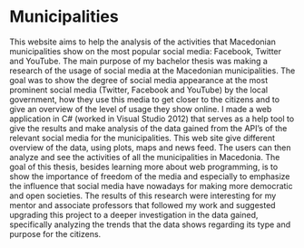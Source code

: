 Municipalities
==============

This website aims to help the analysis of the activities that Macedonian municipalities show on the most popular social media: Facebook, Twitter and YouTube. The main purpose of my bachelor thesis was making a research of the usage of social media at the Macedonian municipalities. The goal was to show the degree of social media appearance at the most prominent social media (Twitter, Facebook and YouTube) by the local government, how they use this media to get closer to the citizens and to give an overview of the level of usage they show online. I made a web application in C# (worked in Visual Studio 2012) that serves as a help tool to give the results and make analysis of the data gained from the API’s of the relevant social media for the municipalities. This web site give different overview of the data, using plots, maps and news feed. The users can then analyze and see the activities of all the municipalities in Macedonia. The goal of this thesis, besides learning more about web programming, is to show the importance of freedom of the media and especially to emphasize the influence that social media have nowadays for making more democratic and open societies. The results of this research were interesting for my mentor and associate professors that followed my work and suggested upgrading this project to a deeper investigation in the data gained, specifically analyzing the trends that the data shows regarding its type and purpose for the citizens.
